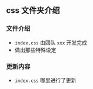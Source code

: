 ## css 文件夹介绍


### 文件介绍
 
  - `index,css` 由团队 `xxx` 开发完成
  - 做出那些特殊设定

### 更新内容
  - `index.css` 哪里进行了更新